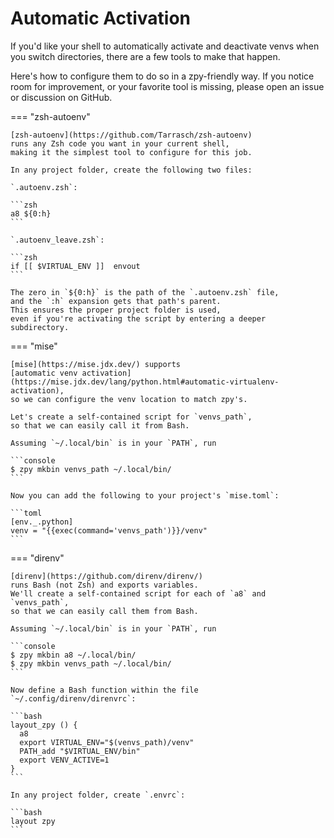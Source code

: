 # Automatic Activation

If you'd like your shell to automatically activate and deactivate venvs
when you switch directories, there are a few tools to make that happen.

Here's how to configure them to do so in a zpy-friendly way.
If you notice room for improvement, or your favorite tool is missing,
please open an issue or discussion on GitHub.

=== "zsh-autoenv"

    [zsh-autoenv](https://github.com/Tarrasch/zsh-autoenv)
    runs any Zsh code you want in your current shell,
    making it the simplest tool to configure for this job.

    In any project folder, create the following two files:

    `.autoenv.zsh`:

    ```zsh
    a8 ${0:h}
    ```

    `.autoenv_leave.zsh`:

    ```zsh
    if [[ $VIRTUAL_ENV ]]  envout
    ```

    The zero in `${0:h}` is the path of the `.autoenv.zsh` file,
    and the `:h` expansion gets that path's parent.
    This ensures the proper project folder is used,
    even if you're activating the script by entering a deeper subdirectory.

=== "mise"

    [mise](https://mise.jdx.dev/) supports
    [automatic venv activation](https://mise.jdx.dev/lang/python.html#automatic-virtualenv-activation),
    so we can configure the venv location to match zpy's.

    Let's create a self-contained script for `venvs_path`,
    so that we can easily call it from Bash.

    Assuming `~/.local/bin` is in your `PATH`, run

    ```console
    $ zpy mkbin venvs_path ~/.local/bin/
    ```

    Now you can add the following to your project's `mise.toml`:

    ```toml
    [env._.python]
    venv = "{{exec(command='venvs_path')}}/venv"
    ```

=== "direnv"

    [direnv](https://github.com/direnv/direnv/)
    runs Bash (not Zsh) and exports variables.
    We'll create a self-contained script for each of `a8` and `venvs_path`,
    so that we can easily call them from Bash.

    Assuming `~/.local/bin` is in your `PATH`, run

    ```console
    $ zpy mkbin a8 ~/.local/bin/
    $ zpy mkbin venvs_path ~/.local/bin/
    ```

    Now define a Bash function within the file `~/.config/direnv/direnvrc`:

    ```bash
    layout_zpy () {
      a8
      export VIRTUAL_ENV="$(venvs_path)/venv"
      PATH_add "$VIRTUAL_ENV/bin"
      export VENV_ACTIVE=1
    }
    ```

    In any project folder, create `.envrc`:

    ```bash
    layout zpy
    ```
